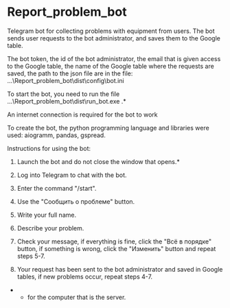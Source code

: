 # Report_problem_bot
 Telegram bot for collecting problems with equipment from users.
 The bot sends user requests to the bot administrator, and saves them to the Google table.


 The bot token, the id of the bot administrator, the email that is given access to the Google table, the name of the Google table where the requests are saved, the path to the json file are in the file: ...\Report_problem_bot\dist\config\bot.ini


 To start the bot, you need to run the file ...\Report_problem_bot\dist\run_bot.exe .*
 
 An internet connection is required for the bot to work


 To create the bot, the python programming language and libraries were used: aiogramm, pandas, gspread.


 Instructions for using the bot:

 1. Launch the bot and do not close the window that opens.*

 2. Log into Telegram to chat with the bot.

 3. Enter the command "/start".

 4. Use the "Сообщить о проблеме" button.

 5. Write your full name.

 6. Describe your problem.

 7. Check your message, if everything is fine, click the "Всё в порядке" button, if something is wrong, click the "Изменить" button and repeat steps 5-7.

 8. Your request has been sent to the bot administrator and saved in Google tables, if new problems occur, repeat steps 4-7.


 * - for the computer that is the server.
